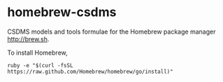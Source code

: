 homebrew-csdms
==============

CSDMS models and tools formulae for the Homebrew package manager
http://brew.sh.

To install Homebrew,

    ruby -e "$(curl -fsSL https://raw.github.com/Homebrew/homebrew/go/install)"


